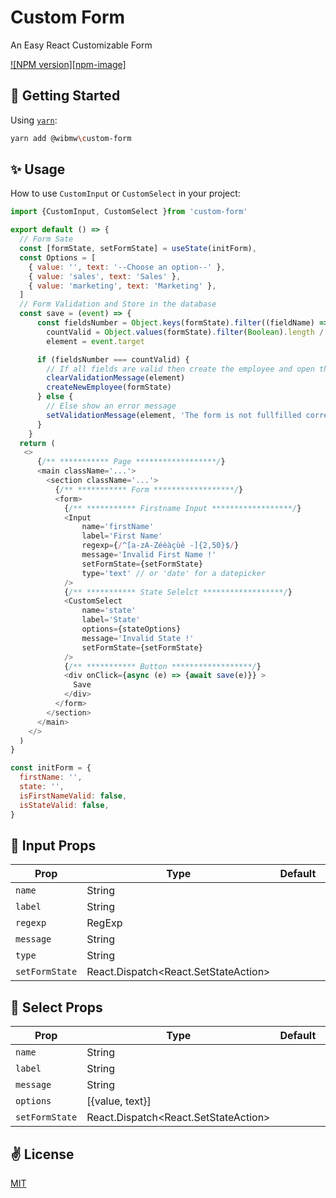 # Custom Form

An Easy React Customizable Form

[![NPM version][npm-image]][npm-url]

## 🚀 Getting Started

Using [`yarn`]():

```bash
yarn add @wibmw\custom-form
```

## ✨ Usage

How to use `CustomInput` or `CustomSelect` in your project:

```javascript
import {CustomInput, CustomSelect }from 'custom-form'

export default () => {
  // Form Sate
  const [formState, setFormState] = useState(initForm),
  const Options = [
    { value: '', text: '--Choose an option--' },
    { value: 'sales', text: 'Sales' },
    { value: 'marketing', text: 'Marketing' },
  ]
  // Form Validation and Store in the database
  const save = (event) => {
      const fieldsNumber = Object.keys(formState).filter((fieldName) => fieldName.includes('Valid')).length,
        countValid = Object.values(formState).filter(Boolean).length / 2,
        element = event.target

      if (fieldsNumber === countValid) {
        // If all fields are valid then create the employee and open the modal
        clearValidationMessage(element)
        createNewEmployee(formState)
      } else {
        // Else show an error message
        setValidationMessage(element, 'The form is not fullfilled correctly')
      }
    }
  return (
   <>
      {/** *********** Page ******************/}
      <main className='...'>
        <section className='...'>
          {/** *********** Form ******************/}
          <form>
            {/** *********** Firstname Input ******************/}
            <Input
                name='firstName'
                label='First Name'
                regexp={/^[a-zA-Zéèàçùê -]{2,50}$/}
                message='Invalid First Name !'
                setFormState={setFormState}
                type='text' // or 'date' for a datepicker
            />
            {/** *********** State Selelct ******************/}
            <CustomSelect
                name='state'
                label='State'
                options={stateOptions}
                message='Invalid State !'
                setFormState={setFormState}
            />
            {/** *********** Button ******************/}
            <div onClick={async (e) => {await save(e)}} >
              Save
            </div>
          </form>
        </section>
      </main>
    </>
  )
}

const initForm = {
  firstName: '',
  state: '',
  isFirstNameValid: false,
  isStateValid: false,
}

```

## 📌 Input Props

| Prop           | Type                                        | Default | Required |
| -------------- | ------------------------------------------- | ------- | -------- |
| `name`         | String                                      |         | Yes      |
| `label`        | String                                      |         | Yes      |
| `regexp`       | RegExp                                      |         | Yes      |
| `message`      | String                                      |         | No       |
| `type`         | String                                      |         | Yes      |
| `setFormState` | React.Dispatch<React.SetStateAction<IForm>> |         | Yes      |

## 📌 Select Props

| Prop           | Type                                        | Default | Required |
| -------------- | ------------------------------------------- | ------- | -------- |
| `name`         | String                                      |         | Yes      |
| `label`        | String                                      |         | Yes      |
| `message`      | String                                      |         | No       |
| `options`      | [{value, text}]                             |         | Yes      |
| `setFormState` | React.Dispatch<React.SetStateAction<IForm>> |         | Yes      |

## ✌️ License
[MIT](https://opensource.org/licenses/MIT)

[npm-url]: https://www.npmjs.com/package/@wibmw/custom-form
